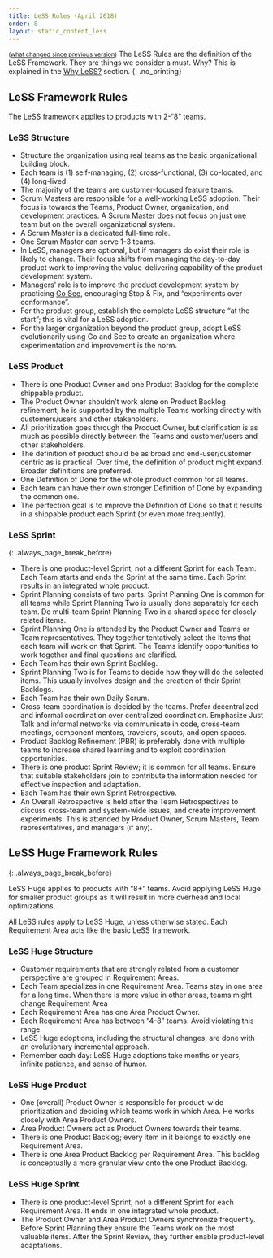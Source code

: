 ```yaml
---
title: LeSS Rules (April 2018)
order: 8
layout: static_content_less
---
```

<small>([what changed since previous version](/less/rules/rules-changes.html))</small>
The LeSS Rules are the definition of the LeSS Framework. They are things we consider a must. Why? This is explained in the [Why LeSS?](../framework/why-less.html) section.
{: .no_printing}

## LeSS Framework Rules

The LeSS framework applies to products with 2-“8” teams.

### LeSS Structure

* Structure the organization using real teams as the basic organizational building block.
* Each team is (1) self-managing, (2) cross-functional, (3) co-located, and (4) long-lived.
* The majority of the teams are customer-focused feature teams.
* Scrum Masters are responsible for a well-working LeSS adoption. Their focus is towards the Teams, Product Owner, organization, and development practices. A Scrum Master does not focus on just one team but on the overall organizational system.
* A Scrum Master is a dedicated full-time role.
* One Scrum Master can serve 1-3 teams.
* In LeSS, managers are optional, but if managers do exist their role is likely to change. Their focus shifts from managing the day-to-day product work to improving the value-delivering capability of the product development system.
* Managers' role is to improve the product development system by practicing [Go See](http://less.works/less/principles/continuous-improvement-towards-perfection.html#GoSee), encouraging Stop & Fix, and “experiments over conformance”.
* For the product group, establish the complete LeSS structure “at the start”; this is vital for a LeSS adoption.
* For the larger organization beyond the product group, adopt LeSS evolutionarily using Go and See to create an organization where experimentation and improvement is the norm.

### LeSS Product

* There is one Product Owner and one Product Backlog for the complete shippable product.
* The Product Owner shouldn’t work alone on Product Backlog refinement; he is supported by the multiple Teams working directly with customers/users and other stakeholders.
* All prioritization goes through the Product Owner, but clarification is as much as possible directly between the Teams and customer/users and other stakeholders.
* The definition of product should be as broad and end-user/customer centric as is practical. Over time, the definition of product might expand. Broader definitions are preferred.
* One Definition of Done for the whole product common for all teams.
* Each team can have their own stronger Definition of Done by expanding the common one.
* The perfection goal is to improve the Definition of Done so that it results in a shippable product each Sprint (or even more frequently).

### LeSS Sprint
{: .always_page_break_before}

* There is one product-level Sprint, not a different Sprint for each Team. Each Team starts and ends the Sprint at the same time. Each Sprint results in an integrated whole product.
* Sprint Planning consists of two parts: Sprint Planning One is common for all teams while Sprint Planning Two is usually done separately for each team. Do multi-team Sprint Planning Two in a shared space for closely related items.
* Sprint Planning One is attended by the Product Owner and Teams or Team representatives. They together tentatively select the items that each team will work on that Sprint. The Teams identify opportunities to work together and final questions are clarified.
* Each Team has their own Sprint Backlog.
* Sprint Planning Two is for Teams to decide how they will do the selected items. This usually involves design and the creation  of their Sprint Backlogs.
* Each Team has their own Daily Scrum.
* Cross-team coordination is decided by the teams. Prefer decentralized and informal coordination over centralized coordination. Emphasize Just Talk and informal networks via communicate in code, cross-team meetings, component mentors, travelers, scouts, and open spaces.
* Product Backlog Refinement (PBR) is preferably done with multiple teams to increase shared learning and to exploit coordination opportunities.
* There is one product Sprint Review; it is common for all teams. Ensure that suitable stakeholders join to contribute the information needed for effective inspection and adaptation.
* Each Team has their own Sprint Retrospective.
* An Overall Retrospective is held after the Team Retrospectives to discuss cross-team and system-wide issues, and create improvement experiments. This is attended by Product Owner, Scrum Masters, Team representatives, and managers (if any).

## LeSS Huge Framework Rules
{: .always_page_break_before}

LeSS Huge applies to products with “8+” teams. Avoid applying LeSS Huge for smaller product groups as it will result in more overhead and local optimizations.

All LeSS rules apply to LeSS Huge, unless otherwise stated. Each Requirement Area acts like the basic LeSS framework.

### LeSS Huge Structure

* Customer requirements that are strongly related from a customer perspective are grouped in Requirement Areas.
* Each Team specializes in one Requirement Area. Teams stay in one area for a long time. When there is more value in other areas, teams might change Requirement Area
* Each Requirement Area has one Area Product Owner.
* Each Requirement Area has between “4-8” teams. Avoid violating this range.
* LeSS Huge adoptions, including the structural changes, are done with an evolutionary incremental approach.
* Remember each day: LeSS Huge adoptions take months or years, infinite patience, and sense of humor.

### LeSS Huge Product

* One (overall) Product Owner is responsible for product-wide prioritization and deciding which teams work in which Area. He works closely with Area Product Owners.
* Area Product Owners act as Product Owners towards their teams.
* There is one Product Backlog; every item in it belongs to exactly one Requirement Area.
* There is one Area Product Backlog per Requirement Area. This backlog is conceptually a more granular view onto the one Product Backlog.

### LeSS Huge Sprint

* There is one product-level Sprint, not a different Sprint for each Requirement Area. It ends in one integrated whole product.
* The Product Owner and Area Product Owners synchronize frequently. Before Sprint Planning they ensure the Teams work on the most valuable items. After the Sprint Review, they further enable product-level adaptations.
